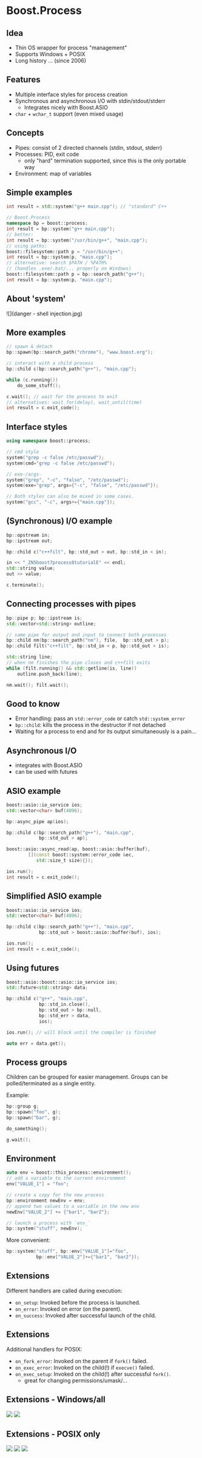 Boost.Process
=============

Idea
----

* Thin OS wrapper for process "management"
* Supports Windows + POSIX
* Long history ... (since 2006)

Features
--------

* Multiple interface styles for process creation
* Synchronous and asynchronous I/O with stdin/stdout/stderr
    * Integrates nicely with Boost.ASIO
* `char` + `wchar_t` support (even mixed usage)


Concepts
--------

* Pipes: consist of 2 directed channels (stdin, stdout, stderr)
* Processes: PID, exit code
    * only "hard" termination supported, since this is the only portable way
* Environment: map of variables


Simple examples
---------------

```cpp
int result = std::system("g++ main.cpp"); // "standard" C++

// Boost.Process
namespace bp = boost::process;
int result = bp::system("g++ main.cpp");
// better:
int result = bp::system("/usr/bin/g++", "main.cpp");
// using paths:
boost::filesystem::path p = "/usr/bin/g++";
int result = bp::system(p, "main.cpp");
// alternative: search $PATH / %PATH% 
// (handles .exe/.bat/... properly on Windows)
boost::filesystem::path p = bp::search_path("g++");
int result = bp::system(p, "main.cpp");
```

About 'system'
--------------

![](danger - shell injection.jpg)

More examples
-------------

```cpp
// spawn & detach
bp::spawn(bp::search_path("chrome"), "www.boost.org");

// interact with a child process
bp::child c(bp::search_path("g++"), "main.cpp");

while (c.running())
    do_some_stuff();

c.wait(); // wait for the process to exit
// alternatives: wait_for(delay), wait_until(time)
int result = c.exit_code();
```

Interface styles
----------------

```cpp
using namespace boost::process;

// cmd style
system("grep -c false /etc/passwd");
system(cmd="grep -c false /etc/passwd");

// exe-/args-
system("grep", "-c", "false", "/etc/passwd");
system(exe="grep", args={"-c", "false", "/etc/passwd"});

// Both styles can also be mixed in some cases.
system("gcc", "-c", args+={"main.cpp"});
```

(Synchronous) I/O example
-------------------------

```cpp
bp::opstream in;
bp::ipstream out;

bp::child c("c++filt", bp::std_out > out, bp::std_in < in);

in << "_ZN5boost7process8tutorialE" << endl;
std::string value;
out >> value;

c.terminate();
```

Connecting processes with pipes
-------------------------------

```cpp
bp::pipe p; bp::ipstream is;
std::vector<std::string> outline;

// same pipe for output and input to connect both processes
bp::child nm(bp::search_path("nm"), file,  bp::std_out > p);
bp::child filt("c++filt", bp::std_in < p, bp::std_out > is);

std::string line;
// when nm finishes the pipe closes and c++filt exits
while (filt.running() && std::getline(is, line))
    outline.push_back(line);

nm.wait(); filt.wait();
```

Good to know
------------

* Error handling: pass an `std::error_code` or catch `std::system_error`
* `bp::child`: kills the process in the destructor if not detached
* Waiting for a process to end and for its output simultaneously is a pain...


Asynchronous I/O
----------------

* integrates with Boost.ASIO
* can be used with futures

## ASIO example

```cpp
boost::asio::io_service ios;
std::vector<char> buf(4096);

bp::async_pipe ap(ios);

bp::child c(bp::search_path("g++"), "main.cpp",
            bp::std_out > ap);

boost::asio::async_read(ap, boost::asio::buffer(buf),
        [](const boost::system::error_code &ec,
           std::size_t size){});

ios.run();
int result = c.exit_code();
```

## Simplified ASIO example

```cpp
boost::asio::io_service ios;
std::vector<char> buf(4096);

bp::child c(bp::search_path("g++"), "main.cpp",
            bp::std_out > boost::asio::buffer(buf), ios);

ios.run();
int result = c.exit_code();
```

## Using futures

```cpp
boost::asio::boost::asio::io_service ios;
std::future<std::string> data;

bp::child c("g++", "main.cpp",
            bp::std_in.close(),
            bp::std_out > bp::null,
            bp::std_err > data,
            ios);

ios.run(); // will block until the compiler is finished

auto err = data.get();
```

Process groups
--------------

Children can be grouped for easier management. Groups can be polled/terminated as a single entity.

Example:

```cpp
bp::group g;
bp::spawn("foo", g);
bp::spawn("bar", g);

do_something();

g.wait();
```

Environment
-----------

```cpp
auto env = boost::this_process::environment();
// add a variable to the current environment
env["VALUE_1"] = "foo";

// create a copy for the new process
bp::environment newEnv = env;
// append two values to a variable in the new env
newEnv["VALUE_2"] += {"bar1", "bar2"};

// launch a process with `env_`
bp::system("stuff", newEnv);
```

More convenient:

```cpp
bp::system("stuff", bp::env["VALUE_1"]="foo",
           bp::env["VALUE_2"]+={"bar1", "bar2"});
```

Extensions
----------

Different handlers are called during execution:

* `on_setup`: Invoked before the process is launched.
* `on_error`: Invoked on error (on the parent).
* `on_success`: Invoked after successful launch of the child.


Extensions
----------

Additional handlers for POSIX:

* `on_fork_error`: Invoked on the parent if `fork()` failed.
* `on_exec_error`: Invoked on the child(!) if `execve()` failed.
* `on_exec_setup`: Invoked on the child(!) after successful `fork()`.
    * great for changing permissions/umask/...


Extensions - Windows/all
------------------------

![](windows_exec_ok.svg)
![](windows_exec_err.svg)

Extensions - POSIX only
-----------------------

![](posix_exec_ok.svg)
![](posix_exec_err.svg)
![](posix_fork_err.svg)
